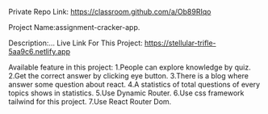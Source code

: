 Private Repo Link: https://classroom.github.com/a/Ob89RIqo

Project Name:assignment-cracker-app.

Description:...
Live Link For This Project:
https://stellular-trifle-5aa9c6.netlify.app

Available feature in this project:
1.People can explore knowledge by quiz.
2.Get the correct answer by clicking eye button.
3.There is a blog where answer some question about react.
4.A statistics of total questions of every topics shows in statistics.
5.Use Dynamic Router.
6.Use css framework tailwind for this project.
7.Use React Router Dom.
